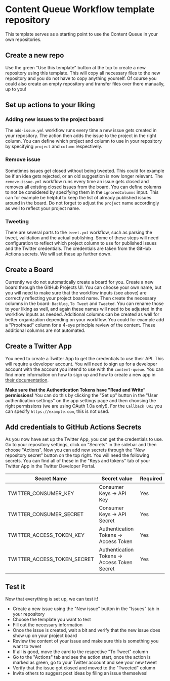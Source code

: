 # Content Queue Workflow template repository

This template serves as a starting point to use the Content Queue in your own repositories.

## Create a new repo

Use the green "Use this template" button at the top to create a new repository using this template. This will copy
all necessary files to the new repository and you do not have to copy anything yourself. Of course you could
also create an empty repository and transfer files over there manually, up to you!

## Set up actions to your liking

### Adding new issues to the project board

The `add-issue.yml` workflow runs every time a new issue gets created in your repository. The action then adds
the issue to the project in the right column. You can define which project and column to use in your repository
by specifying `project` and `column` respectively.

### Remove issue

Sometimes issues get closed without being tweeted. This could for example be if an idea gets rejected, or an old
suggestion is now longer relevant. The `remove-issue.yml` workflow runs every time an issue gets closed and removes
all existing closed issues from the board. You can define columns to not be considered by specifying them in
the `ignoredColumns` input. This can for example be helpful to keep the list of already published issues around in the
board. Do not forget to adjust the `project` name accordingly as well to reflect your project name.

### Tweeting

There are several parts to the `tweet.yml` workflow, such as parsing the tweet, validation and the actual publishing.
Some of these steps will need configuration to reflect which project column to use for published issues and the
Twitter credentials. The credentials are taken from the GitHub Actions secrets. We will set these up further down.

## Create a Board

Currently we do not automatically create a board for you. Create a new board through the GitHub Projects UI. You can
choose your own name, but you will need to make sure that the workflow inputs (see above) are correctly reflecting your
project board name. Then create the necessary columns in the board: `Backlog`, `To Tweet` and `Tweeted`. You can rename
those to your liking as well, and again these names will need to be adjusted in the workflow inputs as needed. Additional
columns can be created as well for better organization depending on your workflow. You could for example add a "Proofread"
column for a 4-eye principle review of the content. These additional columns are not automated.

## Create a Twitter App

You need to create a Twitter App to get the credentials to use their API. This will require a developer account. You will
need to sign up for a developer account with the account you intend to use with the `content-queue`. You can find more
information on how to sign up and how to create a new app in [their documentation](https://developer.twitter.com/en/docs/twitter-api/getting-started/getting-access-to-the-twitter-api).

**Make sure that the Authentication Tokens have "Read and Write" permissions!**
You can do this by clicking the "Set up" button in the "User authentication settings" on the app settings page and then choosing
the right permissions (we are using OAuth 1.0a only!). For the `Callback URI` you can specify `https://example.com`, this is
not used.

## Add credentials to GitHub Actions Secrets

As you now have set up the Twitter App, you can get the credentials to use. Go to your repository settings, click on
"Secrets" in the sidebar and then choose "Actions". Now you can add new secrets through the "New repository secret"
button on the top right. You will need the following secrets. You can find all of these in the "Keys and tokens"
tab of your Twitter App in the Twitter Developer Portal.

| Secret Name                  | Secret value                                  | Required |
|------------------------------|-----------------------------------------------|----------|
| TWITTER_CONSUMER_KEY         | Consumer Keys -> API Key                      | Yes      |
| TWITTER_CONSUMER_SECRET      | Consumer Keys -> API Secret                   | Yes      |
| TWITTER_ACCESS_TOKEN_KEY     | Authentication Tokens -> Access Token         | Yes      |
| TWITTER_ACCESS_TOKEN_SECRET  | Authentication Tokens -> Access Token Secret  | Yes      |

## Test it

Now that everything is set up, we can test it!

* Create a new issue using the "New issue" button in the "Issues" tab in your repository
* Choose the template you want to test
* Fill out the necessary information
* Once the issue is created, wait a bit and verify that the new issue does show up on your project board
* Review the content of your issue and make sure this is something you want to tweet
* If all is good, move the card to the respective "To Tweet" column
* Go to the "Actions" tab and see the action start, once the action is marked as green, go to your Twitter account and see your new tweet
* Verify that the issue got closed and moved to the "Tweeted" column
* Invite others to suggest post ideas by filing an issue themselves!
